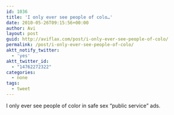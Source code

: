 ```yaml
---
id: 1036
title: 'I only ever see people of colo…'
date: 2010-05-26T09:15:56+00:00
author: Avi
layout: post
guid: http://aviflax.com/post/i-only-ever-see-people-of-colo/
permalink: /post/i-only-ever-see-people-of-colo/
aktt_notify_twitter:
  - 'yes'
aktt_twitter_id:
  - "14762272322"
categories:
  - none
tags:
  - tweet
---
```

I only ever see people of color in safe sex &#8220;public service&#8221; ads.